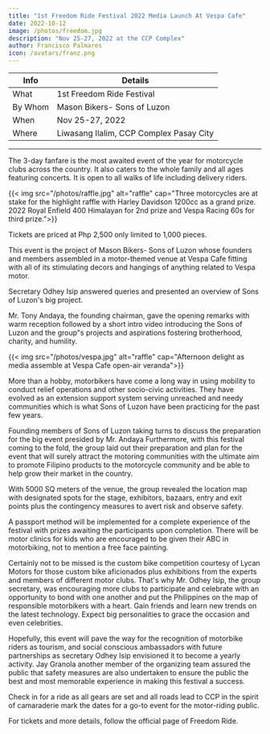 ```yaml
---
title: "1st Freedom Ride Festival 2022 Media Launch At Vespa Cafe"
date: 2022-10-12
image: /photos/freedom.jpg
description: "Nov 25-27, 2022 at the CCP Complex"
author: Francisco Palmares
icon: /avatars/franz.png
---
```




Info | Details 
--- | ---
What | 1st Freedom Ride Festival
By Whom | Mason Bikers- Sons of Luzon
When | Nov 25-27, 2022
Where | Liwasang Ilalim, CCP Complex Pasay City

---


<!-- The formal launch of the 1st Freedom Festival 2022 at Vespa Cafe -->

The 3-day fanfare is the most awaited event of the year for motorcycle clubs across the country. It also caters to the whole family and all ages featuring concerts. It is open to all walks of life including delivery riders.

<!--  and attract big brand sponsors, the motor-wielding republic will be witnessing the dynamic and proactive community of motor-crossed individuals throughout the  fanfare that  
 -->
<!-- motorcycle clinic for kids, motorcade, food bazaar. exhibits and of course, giveaways and raffles courtesy of participating sponsors.  -->



<!-- Premium bikes are at stake for the highlight grand draw of the festival. -->

{{< img src="/photos/raffle.jpg" alt="raffle" cap="Three motorcycles are at stake for the highlight raffle with Harley Davidson 1200cc as a grand prize. 2022 Royal Enfield 400 Himalayan for 2nd prize and Vespa Racing 60s for third prize.">}}


Tickets are priced at Php 2,500 only limited to 1,000 pieces.


This event is the project of Mason Bikers- Sons of Luzon whose founders and members assembled in a motor-themed venue at Vespa Cafe fitting with all of its stimulating decors and hangings of anything related to Vespa motor.


Secretary Odhey Isip answered queries and presented an overview of Sons of Luzon's big project.

Mr. Tony Andaya, the founding chairman, gave the opening remarks with warm reception followed by a short intro video introducing the Sons of Luzon and the group"s projects and aspirations fostering brotherhood, charity, and humility.



{{< img src="/photos/vespa.jpg" alt="raffle" cap="Afternoon delight as media assemble  at Vespa Cafe open-air veranda">}}

<!-- Bikers passing Vespa Cafe can be front liners, samaritans, aid givers -->

More than a hobby, motorbikers have come a long way in using mobility to conduct relief operations and other socio-civic activities. They have evolved as an extension support system serving unreached and needy communities which is what Sons of Luzon have been practicing for the past few years.


Founding members of Sons of Luzon taking turns to discuss the preparation for the big event presided by Mr. Andaya
Furthermore, with this festival coming to the fold, the group laid out their preparation and plan for the event that will surely attract the motoring communities with the ultimate aim to promote Filipino products to the motorcycle community and be able to help grow their market in the country.



<!-- A representative from Lycan Motors explaining the mechanics for the custom bike competition -->

With 5000 SQ meters of the venue, the group revealed the location map with designated spots for the stage, exhibitors, bazaars, entry and exit points plus the contingency measures to avert risk and observe safety.

<!-- Parts and ride life depict Vespa interiors stirring up the launch venue -->

A passport method will be implemented for a complete experience of the festival with prizes awaiting the participants upon completion. There will be motor clinics for kids who are encouraged to be given their ABC in motorbiking, not to mention a free face painting.


<!-- Sons of Luzon for photo opp with sponsor Lycan Motors -->

Certainly not to be missed is the custom bike competition courtesy of Lycan Motors for those custom bike aficionados plus exhibitions from the experts and members of different motor clubs. That's why Mr. Odhey Isip, the group secretary, was encouraging more clubs to participate and celebrate with an opportunity to bond with one another and put the Philippines on the map of responsible motorbikers with a heart.  Gain friends and learn new trends on the latest technology. Expect big personalities to grace the occasion and even celebrities.


<!-- The head honchos of Sons of Luzon, jacket required  -->

Hopefully, this event will pave the way for the recognition of motorbike riders as tourism, and social conscious ambassadors with future partnerships as secretary Odhey Isip envisioned it to become a yearly activity. Jay Granola another member of the organizing team assured the public that safety measures are also undertaken to ensure the public the best and most memorable experience in making this festival a success.


<!-- Outside Vesper Cafe, motorists are in a rush of the vesper hours. -->

Check in for a ride as all gears are set and all roads lead to CCP in the spirit of camaraderie mark the dates for a go-to event for the motor-riding public.


<!-- Time is ticking out for the festival fever  -->

For tickets and more details, follow the official page of Freedom Ride.

